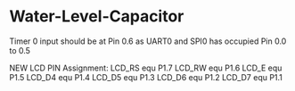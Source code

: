 # Water-Level-Capacitor

Timer 0 input should be at Pin 0.6 as UART0 and SPI0 has occupied Pin 0.0 to 0.5

NEW LCD PIN Assignment:
  LCD_RS equ P1.7
  LCD_RW equ P1.6 
  LCD_E  equ P1.5
  LCD_D4 equ P1.4
  LCD_D5 equ P1.3
  LCD_D6 equ P1.2
  LCD_D7 equ P1.1
